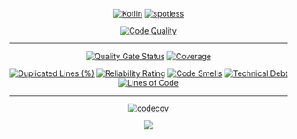 <div align="center">

[![Kotlin](https://img.shields.io/badge/Kotlin-%E2%9D%A4-FF4081)](https://kotlinlang.org/)
[![spotless](https://img.shields.io/badge/Spotless-%E2%9D%A4-FF4081)](https://github.com/diffplug/spotless)

[![Code Quality](https://github.com/RealmKit/game/actions/workflows/code_quality.yml/badge.svg)](https://github.com/RealmKit/game/actions/workflows/code_quality.yml)

___

[![Quality Gate Status](https://sonarcloud.io/api/project_badges/measure?project=RealmKit_game&metric=alert_status&token=f29095e9f4032a6972b42bcfedc2ed46d4715715)](https://sonarcloud.io/summary/new_code?id=RealmKit_game)
[![Coverage](https://sonarcloud.io/api/project_badges/measure?project=RealmKit_game&metric=coverage&token=f29095e9f4032a6972b42bcfedc2ed46d4715715)](https://sonarcloud.io/summary/new_code?id=RealmKit_game)

[![Duplicated Lines (%)](https://sonarcloud.io/api/project_badges/measure?project=RealmKit_game&metric=duplicated_lines_density&token=f29095e9f4032a6972b42bcfedc2ed46d4715715)](https://sonarcloud.io/summary/new_code?id=RealmKit_game)
[![Reliability Rating](https://sonarcloud.io/api/project_badges/measure?project=RealmKit_game&metric=reliability_rating&token=f29095e9f4032a6972b42bcfedc2ed46d4715715)](https://sonarcloud.io/summary/new_code?id=RealmKit_game)
[![Code Smells](https://sonarcloud.io/api/project_badges/measure?project=RealmKit_game&metric=code_smells&token=f29095e9f4032a6972b42bcfedc2ed46d4715715)](https://sonarcloud.io/summary/new_code?id=RealmKit_game)
[![Technical Debt](https://sonarcloud.io/api/project_badges/measure?project=RealmKit_game&metric=sqale_index&token=f29095e9f4032a6972b42bcfedc2ed46d4715715)](https://sonarcloud.io/summary/new_code?id=RealmKit_game)
[![Lines of Code](https://sonarcloud.io/api/project_badges/measure?project=RealmKit_game&metric=ncloc&token=f29095e9f4032a6972b42bcfedc2ed46d4715715)](https://sonarcloud.io/summary/new_code?id=RealmKit_game)

___

[![codecov](https://codecov.io/gh/RealmKit/game/branch/main/graph/badge.svg?token=ZCUJHALKDL)](https://codecov.io/gh/RealmKit/game)

<a href="https://codecov.io/gh/RealmKit/game" >
<img src="https://codecov.io/gh/RealmKit/game/branch/main/graphs/sunburst.svg?token=ZCUJHALKDL"/>
</a>

</div>
